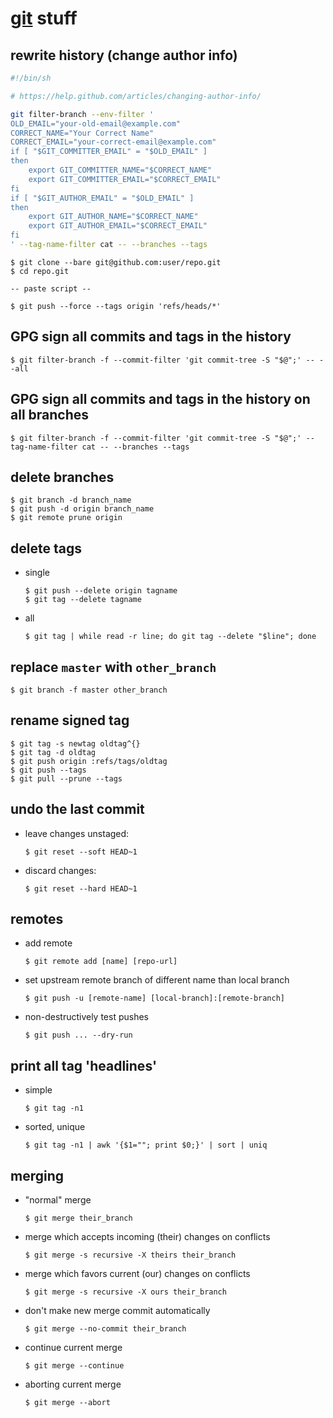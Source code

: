 # [git](https://git-scm.com/) stuff

## rewrite history (change author info)
```bash
#!/bin/sh

# https://help.github.com/articles/changing-author-info/

git filter-branch --env-filter '
OLD_EMAIL="your-old-email@example.com"
CORRECT_NAME="Your Correct Name"
CORRECT_EMAIL="your-correct-email@example.com"
if [ "$GIT_COMMITTER_EMAIL" = "$OLD_EMAIL" ]
then
    export GIT_COMMITTER_NAME="$CORRECT_NAME"
    export GIT_COMMITTER_EMAIL="$CORRECT_EMAIL"
fi
if [ "$GIT_AUTHOR_EMAIL" = "$OLD_EMAIL" ]
then
    export GIT_AUTHOR_NAME="$CORRECT_NAME"
    export GIT_AUTHOR_EMAIL="$CORRECT_EMAIL"
fi
' --tag-name-filter cat -- --branches --tags
```

```
$ git clone --bare git@github.com:user/repo.git
$ cd repo.git

-- paste script --

$ git push --force --tags origin 'refs/heads/*'
```

## GPG sign all commits and tags in the history
```
$ git filter-branch -f --commit-filter 'git commit-tree -S "$@";' -- --all
```

## GPG sign all commits and tags in the history on all branches
```
$ git filter-branch -f --commit-filter 'git commit-tree -S "$@";' --tag-name-filter cat -- --branches --tags
```

## delete branches
```
$ git branch -d branch_name
$ git push -d origin branch_name
$ git remote prune origin
```

## delete tags
* single
    ```
    $ git push --delete origin tagname
    $ git tag --delete tagname
    ```
* all
    ```
    $ git tag | while read -r line; do git tag --delete "$line"; done
    ```

## replace `master` with `other_branch`
```
$ git branch -f master other_branch
```

## rename signed tag
```
$ git tag -s newtag oldtag^{}
$ git tag -d oldtag
$ git push origin :refs/tags/oldtag
$ git push --tags
$ git pull --prune --tags
```

## undo the last commit
* leave changes unstaged:
    ```
    $ git reset --soft HEAD~1
    ```
* discard changes:
    ```
    $ git reset --hard HEAD~1
    ```

## remotes
* add remote
    ```
    $ git remote add [name] [repo-url]
    ```

* set upstream remote branch of different name than local branch
    ```
    $ git push -u [remote-name] [local-branch]:[remote-branch]
    ```

* non-destructively test pushes
    ```
    $ git push ... --dry-run
    ```


## print all tag 'headlines'
* simple
    ```
    $ git tag -n1
    ```

* sorted, unique
    ```
    $ git tag -n1 | awk '{$1=""; print $0;}' | sort | uniq
    ```


## merging

* "normal" merge
    ```
    $ git merge their_branch
    ```

* merge which accepts incoming (their) changes on conflicts
    ```
    $ git merge -s recursive -X theirs their_branch
    ```

* merge which favors current (our) changes on conflicts
    ```
    $ git merge -s recursive -X ours their_branch
    ```

* don't make new merge commit automatically
    ```
    $ git merge --no-commit their_branch
    ```

* continue current merge
    ```
    $ git merge --continue
    ```

* aborting current merge
    ```
    $ git merge --abort
    ```

